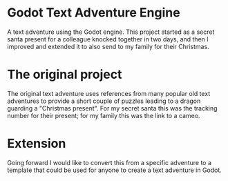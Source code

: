 # Godot Text Adventure Engine

A text adventure using the Godot engine. This project started as a secret santa present for a colleague knocked together in two days, and then I improved and extended it to also send to my family for their Christmas.

# The original project

The original text adventure uses references from many popular old text adventures to provide a short couple of puzzles leading to a dragon guarding a "Christmas present". For my secret santa this was the tracking number for their present; for my family this was the link to a cameo.

# Extension

Going forward I would like to convert this from a specific adventure to a template that could be used for anyone to create a text adventure in Godot.
